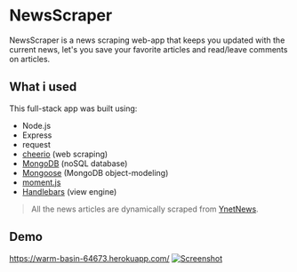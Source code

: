 # NewsScraper

NewsScraper is a news scraping web-app that keeps you updated with the current news, let's you save your favorite articles and read/leave comments on articles.

## What i used
This full-stack app was built using:
- Node.js
- Express
- request
- [cheerio](https://cheerio.js.org/) (web scraping)
- [MongoDB](https://www.mongodb.com/) (noSQL database)
- [Mongoose](http://mongoosejs.com/) (MongoDB object-modeling)
- [moment.js](https://momentjs.com/)
- [Handlebars](https://handlebarsjs.com/) (view engine)

> All the news articles are dynamically scraped from [YnetNews](www.ynetnews.com).

## Demo
https://warm-basin-64673.herokuapp.com/
[![Screenshot](https://s8.postimg.cc/a3mgpk7c5/Screenshot_2018-07-16_News_Scraper.png)](https://warm-basin-64673.herokuapp.com/)